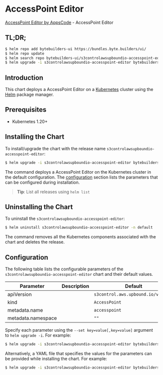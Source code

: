 # AccessPoint Editor

[AccessPoint Editor by AppsCode](https://byte.builders) - AccessPoint Editor

## TL;DR;

```bash
$ helm repo add bytebuilders-ui https://bundles.byte.builders/ui/
$ helm repo update
$ helm search repo bytebuilders-ui/s3controlawsupboundio-accesspoint-editor --version=v0.4.18
$ helm upgrade -i s3controlawsupboundio-accesspoint-editor bytebuilders-ui/s3controlawsupboundio-accesspoint-editor -n default --create-namespace --version=v0.4.18
```

## Introduction

This chart deploys a AccessPoint Editor on a [Kubernetes](http://kubernetes.io) cluster using the [Helm](https://helm.sh) package manager.

## Prerequisites

- Kubernetes 1.20+

## Installing the Chart

To install/upgrade the chart with the release name `s3controlawsupboundio-accesspoint-editor`:

```bash
$ helm upgrade -i s3controlawsupboundio-accesspoint-editor bytebuilders-ui/s3controlawsupboundio-accesspoint-editor -n default --create-namespace --version=v0.4.18
```

The command deploys a AccessPoint Editor on the Kubernetes cluster in the default configuration. The [configuration](#configuration) section lists the parameters that can be configured during installation.

> **Tip**: List all releases using `helm list`

## Uninstalling the Chart

To uninstall the `s3controlawsupboundio-accesspoint-editor`:

```bash
$ helm uninstall s3controlawsupboundio-accesspoint-editor -n default
```

The command removes all the Kubernetes components associated with the chart and deletes the release.

## Configuration

The following table lists the configurable parameters of the `s3controlawsupboundio-accesspoint-editor` chart and their default values.

|     Parameter      | Description |                    Default                    |
|--------------------|-------------|-----------------------------------------------|
| apiVersion         |             | <code>s3control.aws.upbound.io/v1beta1</code> |
| kind               |             | <code>AccessPoint</code>                      |
| metadata.name      |             | <code>accesspoint</code>                      |
| metadata.namespace |             | <code>""</code>                               |


Specify each parameter using the `--set key=value[,key=value]` argument to `helm upgrade -i`. For example:

```bash
$ helm upgrade -i s3controlawsupboundio-accesspoint-editor bytebuilders-ui/s3controlawsupboundio-accesspoint-editor -n default --create-namespace --version=v0.4.18 --set apiVersion=s3control.aws.upbound.io/v1beta1
```

Alternatively, a YAML file that specifies the values for the parameters can be provided while
installing the chart. For example:

```bash
$ helm upgrade -i s3controlawsupboundio-accesspoint-editor bytebuilders-ui/s3controlawsupboundio-accesspoint-editor -n default --create-namespace --version=v0.4.18 --values values.yaml
```
